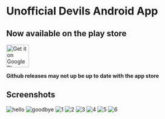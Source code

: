 # Unofficial Devils Android App
## Now available on the play store


<a href="https://play.google.com/store/apps/details?id=com.timfeid.njd"><img alt="Get it on Google Play" src="https://play.google.com/intl/en_us/badges/images/generic/en-play-badge.png" height=60px /></a>

**Github releases may not up be up to date with the app store**

## Screenshots
![hello](https://github.com/timfeid/kotlin-devils/blob/master/screenshots/Screenshot_20200118-161758.png?raw=true)
![goodbye](https://github.com/timfeid/kotlin-devils/blob/master/screenshots/Screenshot_20200118-161815.png?raw=true)
![1](https://github.com/timfeid/kotlin-devils/blob/master/screenshots/Screenshot_20200118-161854.png?raw=true)
![2](https://github.com/timfeid/kotlin-devils/blob/master/screenshots/Screenshot_20200118-161900.png?raw=true)
![3](https://github.com/timfeid/kotlin-devils/blob/master/screenshots/Screenshot_20200118-161908.png?raw=true)
![4](https://github.com/timfeid/kotlin-devils/blob/master/screenshots/Screenshot_20200118-161922.png?raw=true)
![5](https://github.com/timfeid/kotlin-devils/blob/master/screenshots/Screenshot_20200118-161936.png?raw=true)
![6](https://github.com/timfeid/kotlin-devils/blob/master/screenshots/Screenshot_20200118-161958.png?raw=true)
